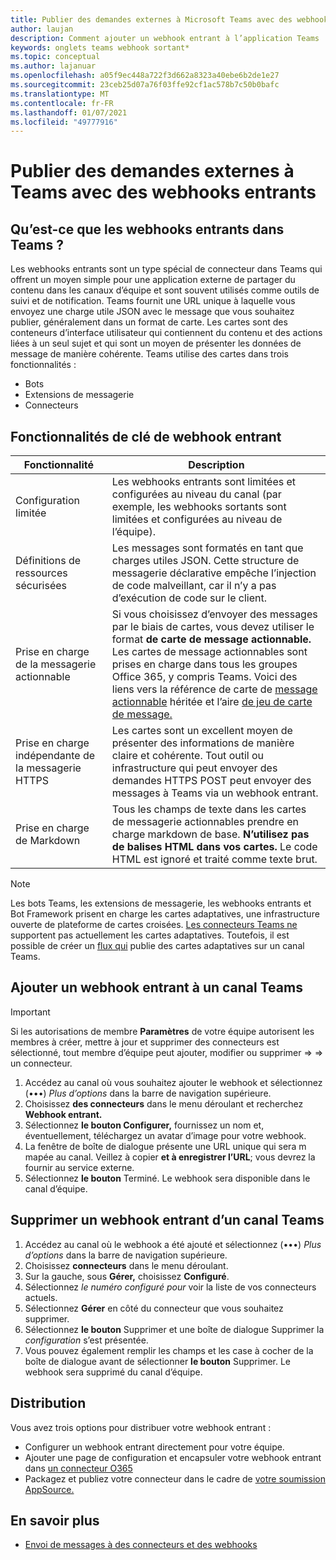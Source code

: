 ```yaml
---
title: Publier des demandes externes à Microsoft Teams avec des webhooks entrants
author: laujan
description: Comment ajouter un webhook entrant à l’application Teams
keywords: onglets teams webhook sortant*
ms.topic: conceptual
ms.author: lajanuar
ms.openlocfilehash: a05f9ec448a722f3d662a8323a40ebe6b2de1e27
ms.sourcegitcommit: 23ceb25d07a76f03ffe92cf1ac578b7c50b0bafc
ms.translationtype: MT
ms.contentlocale: fr-FR
ms.lasthandoff: 01/07/2021
ms.locfileid: "49777916"
---
```

# <a name="post-external-requests-to-teams-with-incoming-webhooks"></a>Publier des demandes externes à Teams avec des webhooks entrants

## <a name="what-are-incoming-webhooks-in-teams"></a>Qu’est-ce que les webhooks entrants dans Teams ?

Les webhooks entrants sont un type spécial de connecteur dans Teams qui offrent un moyen simple pour une application externe de partager du contenu dans les canaux d’équipe et sont souvent utilisés comme outils de suivi et de notification. Teams fournit une URL unique à laquelle vous envoyez une charge utile JSON avec le message que vous souhaitez publier, généralement dans un format de carte. Les cartes sont des conteneurs d’interface utilisateur qui contiennent du contenu et des actions liées à un seul sujet et qui sont un moyen de présenter les données de message de manière cohérente. Teams utilise des cartes dans trois fonctionnalités :

* Bots
* Extensions de messagerie
* Connecteurs

## <a name="incoming-webhook-key-features"></a>Fonctionnalités de clé de webhook entrant

| Fonctionnalité | Description |
| ------- | ----------- |
|Configuration limitée|Les webhooks entrants sont limitées et configurées au niveau du canal (par exemple, les webhooks sortants sont limitées et configurées au niveau de l’équipe).|
|Définitions de ressources sécurisées|Les messages sont formatés en tant que charges utiles JSON. Cette structure de messagerie déclarative empêche l’injection de code malveillant, car il n’y a pas d’exécution de code sur le client.|
|Prise en charge de la messagerie actionnable|Si vous choisissez d’envoyer des messages par le biais de cartes, vous devez utiliser le format **de carte de message actionnable.** Les cartes de message actionnables sont prises en charge dans tous les groupes Office 365, y compris Teams. Voici des liens vers la référence de carte de [message actionnable](/outlook/actionable-messages/message-card-reference) héritée et l’aire [de jeu de carte de message.](https://messagecardplayground.azurewebsites.net)|
|Prise en charge indépendante de la messagerie HTTPS| Les cartes sont un excellent moyen de présenter des informations de manière claire et cohérente. Tout outil ou infrastructure qui peut envoyer des demandes HTTPS POST peut envoyer des messages à Teams via un webhook entrant.|
|Prise en charge de Markdown|Tous les champs de texte dans les cartes de messagerie actionnables prendre en charge markdown de base. **N’utilisez pas de balises HTML dans vos cartes.** Le code HTML est ignoré et traité comme texte brut.|

> [!Note]
> Les bots Teams, les extensions de messagerie, les webhooks entrants et Bot Framework prisent en charge les cartes adaptatives, une infrastructure ouverte de plateforme de cartes croisées. [Les connecteurs Teams ne](../../webhooks-and-connectors/how-to/connectors-creating.md) supportent pas actuellement les cartes adaptatives. Toutefois, il est possible de créer un [flux qui](https://flow.microsoft.com/blog/microsoft-flow-in-microsoft-teams/) publie des cartes adaptatives sur un canal Teams.

## <a name="add-an-incoming-webhook-to-a-teams-channel"></a>Ajouter un webhook entrant à un canal Teams

> [!Important]  
> Si les autorisations de membre **Paramètres** de votre équipe autorisent les membres à créer, mettre à jour et supprimer des connecteurs est sélectionné, tout membre d’équipe peut ajouter, modifier ou supprimer  =>    =>   un connecteur.

1. Accédez au canal où vous souhaitez ajouter le webhook et sélectionnez (&#8226;&#8226;&#8226;) *Plus d’options* dans la barre de navigation supérieure.
1. Choisissez **des connecteurs** dans le menu déroulant et recherchez **Webhook entrant.**
1. Sélectionnez **le bouton Configurer,** fournissez un nom et, éventuellement, téléchargez un avatar d’image pour votre webhook.
1. La fenêtre de boîte de dialogue présente une URL unique qui sera m mapée au canal. Veillez à copier **et à enregistrer l’URL**; vous devrez la fournir au service externe.
1. Sélectionnez **le bouton** Terminé. Le webhook sera disponible dans le canal d’équipe.

## <a name="remove-an-incoming-webhook-from-a-teams-channel"></a>Supprimer un webhook entrant d’un canal Teams

1. Accédez au canal où le webhook a été ajouté et sélectionnez (&#8226;&#8226;&#8226;) *Plus d’options* dans la barre de navigation supérieure.
1. Choisissez **connecteurs** dans le menu déroulant.
1. Sur la gauche, sous **Gérer,** choisissez **Configuré**.
1. Sélectionnez *le numéro configuré pour* voir la liste de vos connecteurs actuels.
1. Sélectionnez **Gérer** en côté du connecteur que vous souhaitez supprimer.
1. Sélectionnez **le bouton** Supprimer et une boîte de dialogue Supprimer la *configuration* s’est présentée.
1. Vous pouvez également remplir les champs et les case à cocher de la boîte de dialogue avant de sélectionner **le bouton** Supprimer. Le webhook sera supprimé du canal d’équipe.

## <a name="distribution"></a>Distribution

Vous avez trois options pour distribuer votre webhook entrant :

* Configurer un webhook entrant directement pour votre équipe.
* Ajouter une page de configuration et encapsuler votre webhook entrant dans [un connecteur O365](~/webhooks-and-connectors/how-to/connectors-creating.md)
* Packagez et publiez votre connecteur dans le cadre de [votre soumission AppSource.](~/concepts/deploy-and-publish/office-store-guidance.md)

## <a name="learn-more"></a>En savoir plus

* [Envoi de messages à des connecteurs et des webhooks](~/webhooks-and-connectors/how-to/connectors-using.md)
